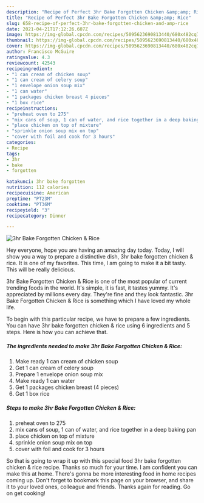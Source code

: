 ```yaml
---
description: "Recipe of Perfect 3hr Bake Forgotten Chicken &amp;amp; Rice"
title: "Recipe of Perfect 3hr Bake Forgotten Chicken &amp;amp; Rice"
slug: 658-recipe-of-perfect-3hr-bake-forgotten-chicken-and-amp-rice
date: 2021-04-21T17:12:26.607Z
image: https://img-global.cpcdn.com/recipes/5095623690813440/680x482cq70/3hr-bake-forgotten-chicken-rice-recipe-main-photo.jpg
thumbnail: https://img-global.cpcdn.com/recipes/5095623690813440/680x482cq70/3hr-bake-forgotten-chicken-rice-recipe-main-photo.jpg
cover: https://img-global.cpcdn.com/recipes/5095623690813440/680x482cq70/3hr-bake-forgotten-chicken-rice-recipe-main-photo.jpg
author: Francisco McGuire
ratingvalue: 4.3
reviewcount: 42543
recipeingredient:
- "1 can cream of chicken soup"
- "1 can cream of celery soup"
- "1 envelope onion soup mix"
- "1 can water"
- "1 packages chicken breast 4 pieces"
- "1 box rice"
recipeinstructions:
- "preheat oven to 275"
- "mix cans of soup, 1 can of water, and rice together in a deep baking pan"
- "place chicken on top of mixture"
- "sprinkle onion soup mix on top"
- "cover with foil and cook for 3 hours"
categories:
- Recipe
tags:
- 3hr
- bake
- forgotten

katakunci: 3hr bake forgotten 
nutrition: 112 calories
recipecuisine: American
preptime: "PT23M"
cooktime: "PT36M"
recipeyield: "3"
recipecategory: Dinner

---
```



![3hr Bake Forgotten Chicken &amp; Rice](https://img-global.cpcdn.com/recipes/5095623690813440/680x482cq70/3hr-bake-forgotten-chicken-rice-recipe-main-photo.jpg)

Hey everyone, hope you are having an amazing day today. Today, I will show you a way to prepare a distinctive dish, 3hr bake forgotten chicken &amp; rice. It is one of my favorites. This time, I am going to make it a bit tasty. This will be really delicious.

3hr Bake Forgotten Chicken &amp; Rice is one of the most popular of current trending foods in the world. It's simple, it is fast, it tastes yummy. It's appreciated by millions every day. They're fine and they look fantastic. 3hr Bake Forgotten Chicken &amp; Rice is something which I have loved my whole life.




To begin with this particular recipe, we have to prepare a few ingredients. You can have 3hr bake forgotten chicken &amp; rice using 6 ingredients and 5 steps. Here is how you can achieve that.

<!--inarticleads1-->

##### The ingredients needed to make 3hr Bake Forgotten Chicken &amp; Rice:

1. Make ready 1 can cream of chicken soup
1. Get 1 can cream of celery soup
1. Prepare 1 envelope onion soup mix
1. Make ready 1 can water
1. Get 1 packages chicken breast (4 pieces)
1. Get 1 box rice




<!--inarticleads2-->

##### Steps to make 3hr Bake Forgotten Chicken &amp; Rice:

1. preheat oven to 275
1. mix cans of soup, 1 can of water, and rice together in a deep baking pan
1. place chicken on top of mixture
1. sprinkle onion soup mix on top
1. cover with foil and cook for 3 hours




So that is going to wrap it up with this special food 3hr bake forgotten chicken &amp; rice recipe. Thanks so much for your time. I am confident you can make this at home. There's gonna be more interesting food in home recipes coming up. Don't forget to bookmark this page on your browser, and share it to your loved ones, colleague and friends. Thanks again for reading. Go on get cooking!
